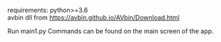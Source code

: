 requirements:
python>=3.6  
avbin dll from https://avbin.github.io/AVbin/Download.html

Run main1.py
Commands can be found on the main screen of the app.

